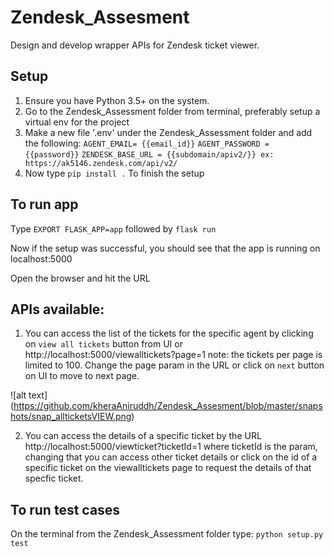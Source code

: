 # Zendesk_Assesment
Design and develop wrapper APIs for Zendesk ticket viewer.

## Setup
 1. Ensure you have Python 3.5+ on the system.
 2. Go to the Zendesk_Assessment folder from terminal, preferably setup a virtual env for the project
 3. Make a new file '.env' under the Zendesk_Assessment folder and add the following:
        `AGENT_EMAIL= {{email_id}}`
        `AGENT_PASSWORD = {{password}}`
         `ZENDESK_BASE_URL = {{subdomain/apiv2/}} ex: https://ak5146.zendesk.com/api/v2/`
 4. Now type `pip install .` 
  To finish the setup
 
 ## To run app
 Type `EXPORT FLASK_APP=app` followed by `flask run`
 
 Now if the setup was successful, you should see that the app is running on localhost:5000
 
 Open the browser and hit the URL
 
 ## APIs available:
 1. You can access the list of the tickets for the specific agent by clicking on `view all tickets` button from UI or
  http://localhost:5000/viewalltickets?page=1 
  note: the tickets per page is limited to 100. Change the page param in the URL or click on `next` button on UI to move to next page.
  
![alt text] (https://github.com/kheraAniruddh/Zendesk_Assesment/blob/master/snapshots/snap_allticketsVIEW.png)
  
  2. You can access the details of a specific ticket by the URL http://localhost:5000/viewticket?ticketId=1 
     where ticketId is the param, changing that you can access other ticket details or click on the id of a specific ticket on the viewalltickets page to request the details of that specfic ticket.
 
 ## To run test cases
 On the terminal from the Zendesk_Assessment folder type:
  `python setup.py test`
  



